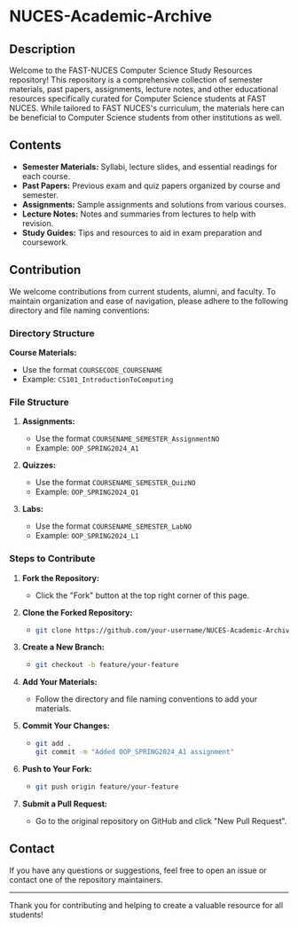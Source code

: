 # NUCES-Academic-Archive
## Description

Welcome to the FAST-NUCES Computer Science Study Resources repository! This repository is a comprehensive collection of semester materials, past papers, assignments, lecture notes, and other educational resources specifically curated for Computer Science students at FAST NUCES. While tailored to FAST NUCES's curriculum, the materials here can be beneficial to Computer Science students from other institutions as well.

## Contents

- **Semester Materials:** Syllabi, lecture slides, and essential readings for each course.
- **Past Papers:** Previous exam and quiz papers organized by course and semester.
- **Assignments:** Sample assignments and solutions from various courses.
- **Lecture Notes:** Notes and summaries from lectures to help with revision.
- **Study Guides:** Tips and resources to aid in exam preparation and coursework.

## Contribution

We welcome contributions from current students, alumni, and faculty. To maintain organization and ease of navigation, please adhere to the following directory and file naming conventions:

### Directory Structure

**Course Materials:**
   - Use the format `COURSECODE_COURSENAME`
   - Example: `CS101_IntroductionToComputing`

### File Structure

1. **Assignments:**
   - Use the format `COURSENAME_SEMESTER_AssignmentNO`
   - Example: `OOP_SPRING2024_A1`

2. **Quizzes:**
   - Use the format `COURSENAME_SEMESTER_QuizNO`
   - Example: `OOP_SPRING2024_Q1`

3. **Labs:**
   - Use the format `COURSENAME_SEMESTER_LabNO`
   - Example: `OOP_SPRING2024_L1`

### Steps to Contribute

1. **Fork the Repository:**
   - Click the "Fork" button at the top right corner of this page.

2. **Clone the Forked Repository:**
   - ```bash
     git clone https://github.com/your-username/NUCES-Academic-Archive.git
     ```

3. **Create a New Branch:**
   - ```bash
     git checkout -b feature/your-feature
     ```

4. **Add Your Materials:**
   - Follow the directory and file naming conventions to add your materials.

5. **Commit Your Changes:**
   - ```bash
     git add .
     git commit -m "Added OOP_SPRING2024_A1 assignment"
     ```

6. **Push to Your Fork:**
   - ```bash
     git push origin feature/your-feature
     ```

7. **Submit a Pull Request:**
   - Go to the original repository on GitHub and click "New Pull Request".

## Contact

If you have any questions or suggestions, feel free to open an issue or contact one of the repository maintainers.

---

Thank you for contributing and helping to create a valuable resource for all students!
